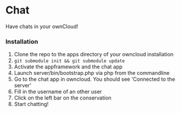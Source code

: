 Chat
====

Have chats in your ownCloud!

### Installation
1.	Clone the repo to the apps directory of your owncloud installation
2.	`git submodule init && git submodule update`
3. 	Activate the appframework and the chat app
4.	Launch server/bin/bootstrap.php via php from the commandline
5. 	Go to the chat app in owncloud. You should see 'Connected to the server'
6. 	Fill in the username of an other user
7. 	Click on the left bar on the conservation 
8. 	Start chatting!

